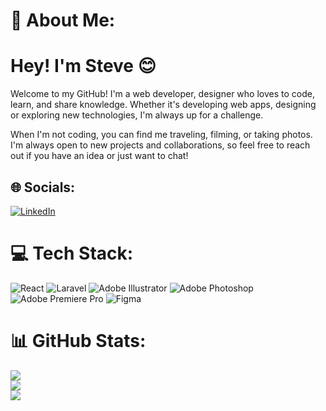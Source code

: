 # 💫 About Me:
# Hey! I'm Steve 😊

Welcome to my GitHub! I'm a web developer, designer who loves to code, learn, and share knowledge. Whether it's developing web apps, designing or exploring new technologies, I'm always up for a challenge.

When I'm not coding, you can find me traveling, filming, or taking photos. I'm always open to new projects and collaborations, so feel free to reach out if you have an idea or just want to chat!



## 🌐 Socials:
[![LinkedIn](https://img.shields.io/badge/LinkedIn-%230077B5.svg?logo=linkedin&logoColor=white)](https://linkedin.com/in/Steve-Gasson) 

# 💻 Tech Stack:
![React](https://img.shields.io/badge/react-%2320232a.svg?style=flat&logo=react&logoColor=%2361DAFB) ![Laravel](https://img.shields.io/badge/laravel-%23FF2D20.svg?style=flat&logo=laravel&logoColor=white) ![Adobe Illustrator](https://img.shields.io/badge/adobe%20illustrator-%23FF9A00.svg?style=flat&logo=adobe%20illustrator&logoColor=white) ![Adobe Photoshop](https://img.shields.io/badge/adobe%20photoshop-%2331A8FF.svg?style=flat&logo=adobe%20photoshop&logoColor=white) ![Adobe Premiere Pro](https://img.shields.io/badge/Adobe%20Premiere%20Pro-9999FF.svg?style=flat&logo=Adobe%20Premiere%20Pro&logoColor=white) ![Figma](https://img.shields.io/badge/figma-%23F24E1E.svg?style=flat&logo=figma&logoColor=white)
# 📊 GitHub Stats:
![](https://github-readme-stats.vercel.app/api?username=stevegasson&theme=vue&hide_border=false&include_all_commits=true&count_private=true)<br/>
![](https://github-readme-streak-stats.herokuapp.com/?user=stevegasson&theme=vue&hide_border=false)<br/>
![](https://github-readme-stats.vercel.app/api/top-langs/?username=stevegasson&theme=vue&hide_border=false&include_all_commits=true&count_private=true&layout=compact)
